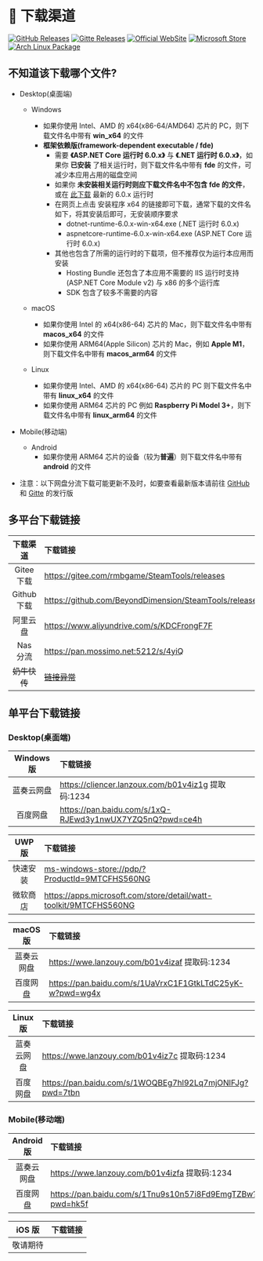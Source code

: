 # 🚀 下载渠道

[![GitHub Releases](https://img.shields.io/badge/Github-%E5%8F%91%E8%A1%8C%E7%89%88-fff)](https://github.com/BeyondDimension/SteamTools/releases)
[![Gitte Releases](https://img.shields.io/badge/Gitee-%E5%8F%91%E8%A1%8C%E7%89%88-c71d23)](https://gitee.com/rmbgame/SteamTools/releases)
[![Official WebSite](https://img.shields.io/badge/Official-%E5%AE%98%E6%96%B9%E7%BD%91%E7%AB%99-1890ff)](https://steampp.net)
[![Microsoft Store](https://img.shields.io/badge/Micrsoft-store-0d63a6)](https://apps.microsoft.com/store/detail/watt-toolkit/9MTCFHS560NG)
[![Arch Linux Package](https://img.shields.io/badge/Arch%20Linux%20Package-zhanghua000-1793d1)](https://aur.archlinux.org/packages/steam%2B%2B-bin)

## 不知道该下载哪个文件?

- Desktop(桌面端)
  - Windows
    - 如果你使用 Intel、AMD 的 x64(x86-64/AMD64) 芯片的 PC，则下载文件名中带有 **win_x64** 的文件
    - **框架依赖版(framework-dependent executable / fde)**
      - 需要 **《ASP.NET Core 运行时 6.0.x》** 与 **《.NET 运行时 6.0.x》**，如果你 **已安装** 了相关运行时，则下载文件名中带有 **fde** 的文件，可减少本应用占用的磁盘空间
      - 如果你 **未安装相关运行时则应下载文件名中不包含 fde 的文件**，或在 [此下载](https://dotnet.microsoft.com/zh-cn/download/dotnet/6.0) 最新的 6.0.x 运行时
      - 在网页上点击 安装程序 x64 的链接即可下载，通常下载的文件名如下，将其安装后即可，无安装顺序要求
        - dotnet-runtime-6.0.x-win-x64.exe (.NET 运行时 6.0.x)
        - aspnetcore-runtime-6.0.x-win-x64.exe (ASP.NET Core 运行时 6.0.x)
      - 其他也包含了所需的运行时的下载项，但不推荐仅为运行本应用而安装
        - Hosting Bundle 还包含了本应用不需要的 IIS 运行时支持 (ASP.NET Core Module v2) 与 x86 的多个运行库
        - SDK 包含了较多不需要的内容

  - macOS
    - 如果你使用 Intel 的 x64(x86-64) 芯片的 Mac，则下载文件名中带有 **macos_x64** 的文件
    - 如果你使用 ARM64(Apple Silicon) 芯片的 Mac，例如 **Apple M1**，则下载文件名中带有 **macos_arm64** 的文件
  - Linux
    - 如果你使用 Intel、AMD 的 x64(x86-64) 芯片的 PC 则下载文件名中带有 **linux_x64** 的文件
    - 如果你使用 ARM64 芯片的 PC 例如 **Raspberry Pi Model 3+**，则下载文件名中带有 **linux_arm64** 的文件
  
- Mobile(移动端)
  - Android
    - 如果你使用 ARM64 芯片的设备（较为**普遍**）则下载文件名中带有 **android** 的文件

<!--		
- Mobile(移动端)
	- Android
		- 如果你使用 ARM64 芯片的设备（较为**普遍**）则下载文件名中带有 **android_arm64_v8a** 的文件
		- 如果你使用 ARM32 芯片的设备（较为**稀有**）通常为 **14** 年下半年之前生产的设备，则下载文件名中带有 **android_armeabi_v7a** 的文件
		- 如果你使用 Intel、AMD 的 x64 芯片的设备（较为**稀有**）则下载文件名中带有 **android_x64** 的文件
-->

<!--
- 如果你使用 ARM64 芯片的 PC（极为**稀有**），例如 **Surface Pro X**，则下载文件名中带有 **win_x64** 的文件可通过 Win11 x86 模拟运行
- **[暂未支持]** ~~如果你使用 ARM64 芯片的 PC（极为**稀有**），例如 **Surface Pro X**，则下载文件名中带有 **win_arm64** 的文件~~
- **[暂未支持]** ~~如果你使用 ARM64 芯片的 Mac（较为**稀有**），例如 **M1**，则下载文件名中带有 **macos_arm64** 的文件~~
			- [在 Linux 上安装 .NET](https://docs.microsoft.com/en-us/dotnet/core/install/linux)
				- 推荐 [通过 Snap 安装 .NET Runtime](https://docs.microsoft.com/zh-cn/dotnet/core/install/linux-snap)
				- ```sudo snap install dotnet-runtime-60 --classic```
-->

- 注意：以下网盘分流下载可能更新不及时，如要查看最新版本请前往 [GitHub](https://github.com/BeyondDimension/SteamTools/releases) 和 [Gitte](https://gitee.com/rmbgame/SteamTools/releases) 的发行版

## 多平台下载链接

下载渠道|下载链接
:-:|:-
Gitee 下载|<https://gitee.com/rmbgame/SteamTools/releases>
Github 下载|<https://github.com/BeyondDimension/SteamTools/releases>
阿里云盘|<https://www.aliyundrive.com/s/KDCFrongF7F>
Nas 分流|<https://pan.mossimo.net:5212/s/4yiQ>
~~奶牛快传~~|[~~链接异常~~](<https://cowtransfer.com/s/94ce5dfa928f45>)

## 单平台下载链接

### Desktop(桌面端)

Windows 版|下载链接
:-:|:-
蓝奏云网盘|<https://cliencer.lanzoux.com/b01v4iz1g> 提取码:1234
百度网盘|<https://pan.baidu.com/s/1xQ-RJEwd3y1nwUX7YZQ5nQ?pwd=ce4h>

UWP 版|下载链接
:-:|:-
快速安装|<ms-windows-store://pdp/?ProductId=9MTCFHS560NG>
微软商店|<https://apps.microsoft.com/store/detail/watt-toolkit/9MTCFHS560NG>

macOS 版|下载链接
:-:|:-
蓝奏云网盘|<https://wwe.lanzouy.com/b01v4izaf> 提取码:1234
百度网盘|<https://pan.baidu.com/s/1UaVrxC1F1GtkLTdC25yK-w?pwd=wg4x>

Linux 版|下载链接
:-:|:-
蓝奏云网盘|<https://wwe.lanzouy.com/b01v4iz7c> 提取码:1234
百度网盘|<https://pan.baidu.com/s/1WOQBEg7hl92Lq7mjONlFJg?pwd=7tbn>

### Mobile(移动端)

Android 版|下载链接
:-:|:-
蓝奏云网盘|<https://wwe.lanzouy.com/b01v4izfa> 提取码:1234
百度网盘|<https://pan.baidu.com/s/1Tnu9s10n57i8Fd9EmgTZBw?pwd=hk5f>

iOS 版|下载链接
:-:|:-
敬请期待|
